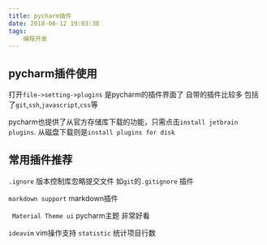 ```yaml
---
title: pycharm插件
date: 2018-06-12 19:03:38
tags:
    编程开发
---
```

## pycharm插件使用
打开`file->setting->plugins` 是pycharm的插件界面了 自带的插件比较多 包括了`git`,`ssh`,`javascript`,`css`等

pycharm也提供了从官方存储库下载的功能，只需点击`install jetbrain plugins`. 从磁盘下载则是`install plugins for disk`

## 常用插件推荐
`.ignore` 版本控制库忽略提交文件 如`git`的`.gitignore` 插件

`markdown support` markdown插件

` Material Theme ui` pycharm主题 非常好看

`ideavim`  vim操作支持
`statistic`  统计项目行数


